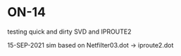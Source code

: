 # ON-14
testing quick and dirty SVD and IPROUTE2

15-SEP-2021
sim based on Netfilter03.dot -> iproute2.dot
